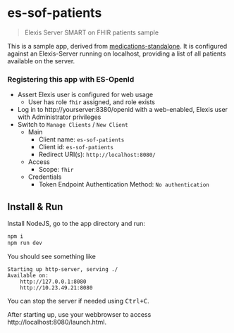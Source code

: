 # es-sof-patients

> Elexis Server SMART on FHIR patients sample

This is a sample app, derived from [medications-standalone](https://github.com/smart-on-fhir/sample-apps-stu3/tree/master/medications-standalone). It is configured against an
Elexis-Server running on localhost, providing a list of all patients available on the server.

### Registering this app with ES-OpenId

* Assert Elexis user is configured for web usage
  * User has role `fhir` assigned, and role exists
* Log in to http://yourserver:8380/openid with a web-enabled, Elexis user with Administrator privileges
* Switch to `Manage Clients` / `New Client`
  * Main
    * Client name: `es-sof-patients`
    * Client id: `es-sof-patients`
    * Redirect URI(s): `http://localhost:8080/`
  * Access
    * Scope: `fhir`
  * Credentials
    * Token Endpoint Authentication Method: `No authentication`

## Install & Run
Install NodeJS, go to the app directory and run:
```sh
npm i
npm run dev
```

You should see something like

    Starting up http-server, serving ./
    Available on:
        http://127.0.0.1:8080
        http://10.23.49.21:8080

You can stop the server if needed using <kbd>Ctrl+C</kbd>.

After starting up, use your webbrowser to access http://localhost:8080/launch.html.